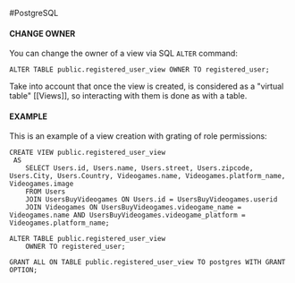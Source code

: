 #PostgreSQL 




#### CHANGE OWNER

You can change the owner of a view via SQL `ALTER` command: 

```PostgreSQL
ALTER TABLE public.registered_user_view OWNER TO registered_user;
```

Take into account that once the view is created, is considered as a "virtual table" [[Views]], so interacting with them is done as with a table. 
#### EXAMPLE

This is an example of a view creation with grating of role permissions: 

```PostgreSQL
CREATE VIEW public.registered_user_view
 AS
	SELECT Users.id, Users.name, Users.street, Users.zipcode, Users.City, Users.Country, Videogames.name, Videogames.platform_name, Videogames.image
	FROM Users 
	JOIN UsersBuyVideogames ON Users.id = UsersBuyVideogames.userid
	JOIN Videogames ON UsersBuyVideogames.videogame_name = Videogames.name AND UsersBuyVideogames.videogame_platform = Videogames.platform_name;

ALTER TABLE public.registered_user_view
    OWNER TO registered_user;

GRANT ALL ON TABLE public.registered_user_view TO postgres WITH GRANT OPTION;
```
